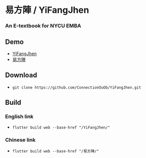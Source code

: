 # 易方陣 / YiFangJhen
### An E-textbook for NYCU EMBA

## Demo
- [YiFangJhen](https://connectionouob.github.io/YiFangJhen/)
- [易方陣](https://connectionouob.github.io/易方陣/)

## Download
- ```git clone https://github.com/ConnectionOuOb/YiFangJhen.git```

## Build
### English link
- ```flutter build web --base-href "/YiFangJhen/"```

### Chinese link
- ```flutter build web --base-href "/易方陣/"```
